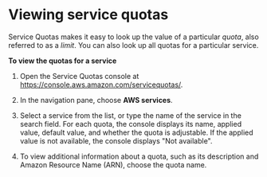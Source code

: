 # Viewing service quotas<a name="gs-request-quota"></a>

Service Quotas makes it easy to look up the value of a particular *quota*, also referred to as a *limit*\. You can also look up all quotas for a particular service\.

**To view the quotas for a service**

1. Open the Service Quotas console at [https://console\.aws\.amazon\.com/servicequotas/](https://console.aws.amazon.com/servicequotas/)\.

1. In the navigation pane, choose **AWS services**\.

1. Select a service from the list, or type the name of the service in the search field\. For each quota, the console displays its name, applied value, default value, and whether the quota is adjustable\. If the applied value is not available, the console displays "Not available"\.

1. To view additional information about a quota, such as its description and Amazon Resource Name \(ARN\), choose the quota name\.